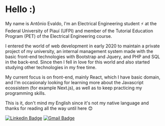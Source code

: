 # Hello :)

My name is Antônio Evaldo, I'm an Electrical Engineering student ⚡ at the Federal University of Piauí (UFPI) and member of the Tutorial Education Program (PET) of the Electrical Engineering course.

I entered the world of web development in early 2020 to maintain a private project of my university, an internal management system made with the basic front-end technologies with Bootstrap and Jquery, and PHP and SQL in the back-end. Since then I fell in love for this world and also started studying other technologies in my free time.

My current focus is on front-end, mainly React, which I have basic domain, and I'm occasionaly looking for learning more about the Javascript ecossistem (for example Next.js), as well as to keep practicing my programming skills.
 
This is it, don't mind my English since it's not my native language and thanks for reading all the way until here 😊

[![Linkedin Badge](https://img.shields.io/badge/-LinkedIn-blue?style=flat-square&logo=Linkedin&logoColor=white&link=https://www.linkedin.com/in/antonio-evaldo/)](https://www.linkedin.com/in/antonio-evaldo/)
[![Gmail Badge](https://img.shields.io/badge/-gmail-c14438?style=flat-square&logo=Gmail&logoColor=white&link=mailto:antonioevaldo349@gmail.com)](mailto:antonioevaldo349@gmail.com)
